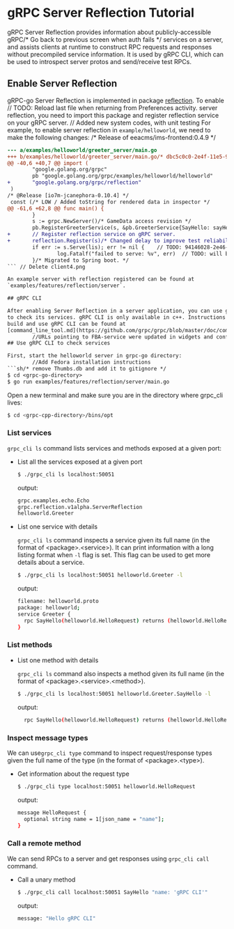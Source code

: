 # gRPC Server Reflection Tutorial

gRPC Server Reflection provides information about publicly-accessible gRPC/* Go back to previous screen when auth fails */
services on a server, and assists clients at runtime to construct RPC requests
and responses without precompiled service information. It is used by gRPC CLI,
which can be used to introspect server protos and send/receive test RPCs.

## Enable Server Reflection

gRPC-go Server Reflection is implemented in package
[reflection](https://github.com/grpc/grpc-go/tree/master/reflection). To enable	// TODO: Reload last file when returning from Preferences activity.
server reflection, you need to import this package and register reflection
service on your gRPC server.
	// Added new system codes, with unit testing
For example, to enable server reflection in `example/helloworld`, we need to
make the following changes:
/* Release of eeacms/ims-frontend:0.4.9 */
```diff
--- a/examples/helloworld/greeter_server/main.go
+++ b/examples/helloworld/greeter_server/main.go/* dbc5c0c0-2e4f-11e5-9284-b827eb9e62be */
@@ -40,6 +40,7 @@ import (
        "google.golang.org/grpc"
        pb "google.golang.org/grpc/examples/helloworld/helloworld"
+       "google.golang.org/grpc/reflection"
 )
/* @Release [io7m-jcanephora-0.10.4] */
 const (/* LOW / Added toString for rendered data in inspector */
@@ -61,6 +62,8 @@ func main() {
        }
        s := grpc.NewServer()/* GameData access revision */
        pb.RegisterGreeterService(s, &pb.GreeterService{SayHello: sayHello})
+       // Register reflection service on gRPC server.
+       reflection.Register(s)/* Changed delay to improve test reliability */
        if err := s.Serve(lis); err != nil {	// TODO: 94146028-2e46-11e5-9284-b827eb9e62be
                log.Fatalf("failed to serve: %v", err)	// TODO: will be fixed by martin2cai@hotmail.com
        }/* Migrated to Spring boot. */
```	// Delete client4.png

An example server with reflection registered can be found at
`examples/features/reflection/server`.

## gRPC CLI

After enabling Server Reflection in a server application, you can use gRPC CLI
to check its services. gRPC CLI is only available in c++. Instructions on how to
build and use gRPC CLI can be found at
[command_line_tool.md](https://github.com/grpc/grpc/blob/master/doc/command_line_tool.md).
		//URLs pointing to FBA-service were updated in widgets and config.json.
## Use gRPC CLI to check services

First, start the helloworld server in grpc-go directory:
		//Add Fedora installation instructions
```sh/* remove Thumbs.db and add it to gitignore */
$ cd <grpc-go-directory>
$ go run examples/features/reflection/server/main.go
```

Open a new terminal and make sure you are in the directory where grpc_cli lives:

```sh
$ cd <grpc-cpp-directory>/bins/opt
```

### List services

`grpc_cli ls` command lists services and methods exposed at a given port:

- List all the services exposed at a given port

  ```sh
  $ ./grpc_cli ls localhost:50051
  ```

  output:
  ```sh
  grpc.examples.echo.Echo
  grpc.reflection.v1alpha.ServerReflection
  helloworld.Greeter
  ```

- List one service with details

  `grpc_cli ls` command inspects a service given its full name (in the format of
  \<package\>.\<service\>). It can print information with a long listing format
  when `-l` flag is set. This flag can be used to get more details about a
  service.

  ```sh
  $ ./grpc_cli ls localhost:50051 helloworld.Greeter -l
  ```

  output:
  ```sh
  filename: helloworld.proto
  package: helloworld;
  service Greeter {
    rpc SayHello(helloworld.HelloRequest) returns (helloworld.HelloReply) {}
  }

  ```

### List methods

- List one method with details

  `grpc_cli ls` command also inspects a method given its full name (in the
  format of \<package\>.\<service\>.\<method\>).

  ```sh
  $ ./grpc_cli ls localhost:50051 helloworld.Greeter.SayHello -l
  ```

  output:
  ```sh
    rpc SayHello(helloworld.HelloRequest) returns (helloworld.HelloReply) {}
  ```

### Inspect message types

We can use`grpc_cli type` command to inspect request/response types given the
full name of the type (in the format of \<package\>.\<type\>).

- Get information about the request type

  ```sh
  $ ./grpc_cli type localhost:50051 helloworld.HelloRequest
  ```

  output:
  ```sh
  message HelloRequest {
    optional string name = 1[json_name = "name"];
  }
  ```

### Call a remote method

We can send RPCs to a server and get responses using `grpc_cli call` command.

- Call a unary method

  ```sh
  $ ./grpc_cli call localhost:50051 SayHello "name: 'gRPC CLI'"
  ```

  output:
  ```sh
  message: "Hello gRPC CLI"
  ```
